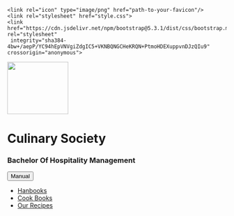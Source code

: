 <!DOCTYPE  html>
<html lang="en">
<head>
    <meta charset="utf-8">
    <meta name="viewport" content="width=device-width, initial-scale=1">
    
    <link rel="icon" type="image/png" href="path-to-your-favicon"/>
    <link rel="stylesheet" href="style.css">
    <link href="https://cdn.jsdelivr.net/npm/bootstrap@5.3.1/dist/css/bootstrap.min.css" rel="stylesheet"
     integrity="sha384-4bw+/aepP/YC94hEpVNVgiZdgIC5+VKNBQNGCHeKRQN+PtmoHDEXuppvnDJzQIu9" crossorigin="anonymous">
</head>
<body id="bodytwo">
    <div class="menu-bar">
        <img class="m-4" src="https://golden-success.com/Images/gsc-logo.png" width="140" height="120">
              <h1 class="h1two">Culinary Society</h1>
             <h3 class= "h3two">Bachelor Of Hospitality Management</h3>
               </div>
        </div>
          <nav class="navbar navbar-expand-lg bg-body-tertiary">
            <a class="navbar-brand" href="#"></a> 
                         <div class="dropdown">
                          <button class="btn btn-secondary dropdown-toggle" 
                            type="button" id="dropdownMenuButton1" data-bs-toggle="dropdown" aria-expanded="false">
                              Manual
                            </button>
                            <ul class="dropdown-menu" aria-labelledby="dropdownMenuButton1">
                              <li><a class="dropdown-item" href="#">Hanbooks</a></li>
                              <li><a class="dropdown-item" href="#">Cook Books</a></li>
                              <li><a class="dropdown-item" href="#">Our Recipes</a></li>
                             </ul>
